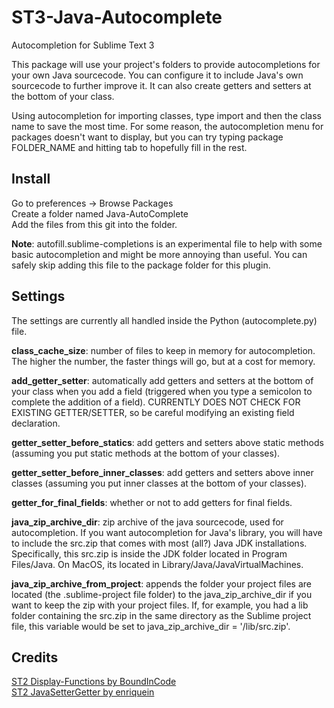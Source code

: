 # ST3-Java-Autocomplete
Autocompletion for Sublime Text 3  
  
This package will use your project's folders to provide autocompletions for your own Java sourcecode. You can configure it to include Java's own sourcecode to further improve it. It can also create getters and setters at the bottom of your class.  
  
Using autocompletion for importing classes, type import and then the class name to save the most time. For some reason, the autocompletion menu for packages doesn't want to display, but you can try typing package FOLDER_NAME and hitting tab to hopefully fill in the rest.  
  
## Install
Go to preferences -> Browse Packages  
Create a folder named Java-AutoComplete  
Add the files from this git into the folder.  
  
**Note**: autofill.sublime-completions is an experimental file to help with some basic autocompletion and might be more annoying than useful. You can safely skip adding this file to the package folder for this plugin.  
  
  
## Settings  
The settings are currently all handled inside the Python (autocomplete.py) file.  
  
  
**class_cache_size**: number of files to keep in memory for autocompletion. The higher the number, the faster things will go, but at a cost for memory.  
  
**add_getter_setter**: automatically add getters and setters at the bottom of your class when you add a field (triggered when you type a semicolon to complete the addition of a field). CURRENTLY DOES NOT CHECK FOR EXISTING GETTER/SETTER, so be careful modifying an existing field declaration.  
  
**getter_setter_before_statics**: add getters and setters above static methods (assuming you put static methods at the bottom of your classes).  
  
**getter_setter_before_inner_classes**: add getters and setters above inner classes (assuming you put inner classes at the bottom of your classes).  
  
**getter_for_final_fields**: whether or not to add getters for final fields.  
  
**java_zip_archive_dir**: zip archive of the java sourcecode, used for autocompletion. If you want autocompletion for Java's library, you will have to include the src.zip that comes with most (all?) Java JDK installations. Specifically, this src.zip is inside the JDK folder located in Program Files/Java. On MacOS, its located in Library/Java/JavaVirtualMachines.  
  
**java_zip_archive_from_project**: appends the folder your project files are located (the .sublime-project file folder) to the java_zip_archive_dir if you want to keep the zip with your project files. If, for example, you had a lib folder containing the src.zip in the same directory as the Sublime project file, this variable would be set to java_zip_archive_dir = '/lib/src.zip'.  
  
  
## Credits
[ST2 Display-Functions by BoundInCode](https://github.com/BoundInCode/Display-Functions)  
[ST2 JavaSetterGetter by enriquein](https://github.com/enriquein/JavaSetterGetter)
